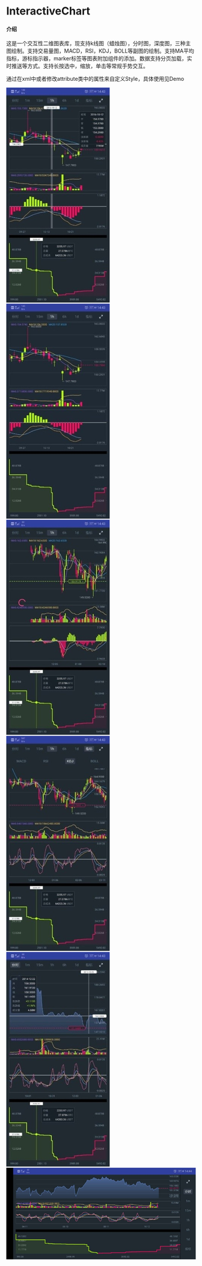 # InteractiveChart

#### 介绍
这是一个交互性二维图表库，现支持k线图（蜡烛图），分时图，深度图，三种主图绘制。支持交易量图，MACD，RSI，KDJ，BOLL等副图的绘制。支持MA平均指标，游标指示器，marker标签等图表附加组件的添加。数据支持分页加载，实时推送等方式。支持长按选中，缩放，单击等常规手势交互。

通过在xml中或者修改attribute类中的属性来自定义Style，具体使用见Demo


  
 ![输入图片说明](image/1.jpg)![输入图片说明](image/2.jpg)![输入图片说明](image/3.jpg)
 ![输入图片说明](image/4.jpg) ![输入图片说明](image/5.jpg)
 ![输入图片说明](image/6.jpg)
